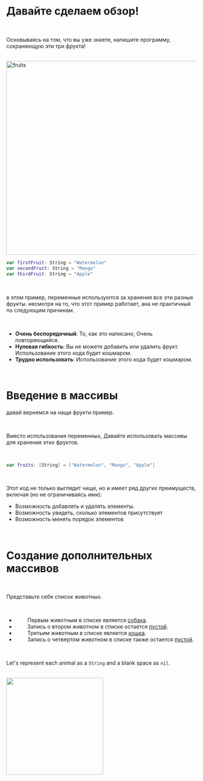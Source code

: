 # Давайте сделаем обзор!

<br>

Основываясь на том, что вы уже знаете, напишите программу, сохраняющую эти три фрукта!

<br>

<img src="/gallery/article/fruits.svg" width="512" height="512" alt="fruits">

<br>

~~~swift
var firstFruit: String = "Watermelon"
var secondFruit: String = "Mango"
var thirdFruit: String = "Apple"
~~~

<br>

<!-- I didn't even use translate on this sentence. I am so happy. -->
в этом пример, переменные используются за хранения все эти разные фрукты. несмотря на то, что этот пример работает, ана не практичный по следующим причинам.  

<br>

* **Очень беспорядочный**: То, как это написано, Очень повторяющийся.
* **Нулевая гибкость**: Вы не можете добавить или удалить фрукт. Использование этого кода будет кошмаром.
* **Трудно использовать**: Использование этого кода будет кошмаром.

<br>

# Введение в массивы

давай вернемся на нащи фрукти пример.

<br>

Вместо использования переменных, Давайте использовать массивы  для хранения этих фруктов.

<br>

```swift
var fruits: [String] = ["Watermelon", "Mango", "Apple"]
```

<br>

<!-- 
Посмотри как чиста вот этот программа написано когда мы использованием массивы. И, потомы что етот програма использует массивы, Мы можем делать очень внога дела мы не могли делать с переменные.
-->

Этот код не только выглядит чище, но и имеет ряд других преимуществ, включая (но не ограничиваясь ими): 

- Возможность добавлять и удалять элементы.
- Возможность увидеть, сколько элементов присутствует
- Возможность менять порядок элементов

<br>

# Создание дополнительных массивов

<br>

Представьте себе список животных.

<br>

* &emsp;&emsp; Первым животным в списке является <u>собака</u>.
* &emsp;&emsp; Запись о втором животном в списке остается <u>пустой</u>.
* &emsp;&emsp; Третьим животным в списке является <u>кошка</u>.
* &emsp;&emsp; Запись о четвертом животном в списке также остается <u>пустой</u>.

<br>

<!-- String = "строка" in Russian. -->

Let's represent each animal as a <code class="language-swift">String</code> and a blank space as <code class="language-swift">nil</code>. 

<br>

<!-- 
https://upload.wikimedia.org/wikipedia/commons/b/bf/CPT-programming-array.svg
Change the innerText of "Cat" and "Dog" to "Кот" and "собока" in the DOM of the SVG.
-->

<img src="/gallery/article/array.png" width="256" height="256">
